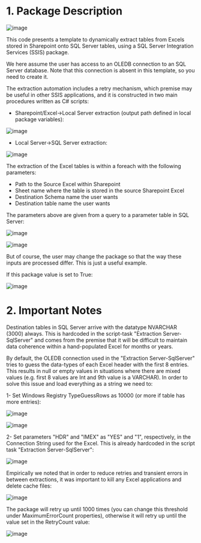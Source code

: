 # 1. Package Description

![image](https://github.com/user-attachments/assets/2ac7e7ce-fbb1-49c4-add3-6faee410296e)


This code presents a template to dynamically extract tables from Excels stored in Sharepoint onto SQL Server tables, using a SQL Server Integration Services (SSIS) package.

We here assume the user has access to an OLEDB connection to an SQL Server database. Note that this connection is absent in this template, so you need to create it.

The extraction automation includes a retry mechanism, which premise may be useful in other SSIS applications, and it is constructed in two main procedures written as C# scripts:

- Sharepoint/Excel->Local Server extraction (output path defined in local package variables):
  
![image](https://github.com/user-attachments/assets/b4602751-2c75-424c-b3cf-d36aea69623c)

- Local Server->SQL Server extraction:
  
![image](https://github.com/user-attachments/assets/7715dbd1-7b85-4b78-909b-251d9415d8e9)


The extraction of the Excel tables is within a foreach with the following parameters:

- Path to the Source Excel within Sharepoint 
- Sheet name where the table is stored in the source Sharepoint Excel
- Destination Schema name the user wants
- Destination table name the user wants

The parameters above are given from a query to a parameter table in SQL Server:

![image](https://github.com/user-attachments/assets/739f2c34-1d62-41cf-a7a8-ba7b02c5e1f3)

![image](https://github.com/user-attachments/assets/b034b196-d495-480a-b554-dcd52f4e2239)

But of course, the user may change the package so that the way these inputs are processed differ. This is just a useful example.

If this package value is set to True:

![image](https://github.com/user-attachments/assets/c549b6ef-49b3-4d34-b7c4-e2c7795b72b7)

# 2. Important Notes

Destination tables in SQL Server arrive with the datatype NVARCHAR (3000) always. This is hardcoded in the script-task "Extraction Server-SqlServer" and comes from the premise that it will be difficult to maintain data coherence within a hand-populated Excel for months or years. 

By default, the OLEDB connection used in the "Extraction Server-SqlServer" tries to guess the data-types of each Excel header with the first 8 entries. This results in null or empty values in situations where there are mixed values (e.g. first 8 values are Int and 9th value is a VARCHAR). In order to solve this issue and load everything as a string we need to:

1- Set Windows Registry TypeGuessRows as 10000 (or more if table has more entries):

![image](https://github.com/user-attachments/assets/b816ca17-5783-48c3-84aa-d496bbd973c0)


![image](https://github.com/user-attachments/assets/efa9734d-6de7-493a-9611-f0f7d86ac3d2)

2- Set parameters "HDR" and "IMEX" as "YES" and "1", respectively, in the Connection String used for the Excel. This is already hardcoded in the script task "Extraction Server-SqlServer":

![image](https://github.com/user-attachments/assets/c004fb0f-b8b0-471e-8f67-c99d2230dd75)

Empirically we noted that in order to reduce retries and transient errors in between extractions, it was important to kill any Excel applications and delete cache files:

![image](https://github.com/user-attachments/assets/07c0f999-f9e1-4ace-bad1-b26ee98a2551)


The package will retry up until 1000 times (you can change this threshold under MaximumErrorCount properties), otherwise it will retry up until the value set in the RetryCount value:

![image](https://github.com/user-attachments/assets/e35587c1-6e4d-4096-98e2-bf27ffb7007a)

